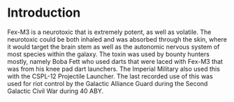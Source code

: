 # Introduction

Fex-M3 is a neurotoxic that is extremely potent, as well as volatile.
The neurotoxic could be both inhaled and was absorbed through the skin, where it would target the brain stem as well as the autonomic nervous system of most species within the galaxy.
The toxin was used by bounty hunters mostly, namely Boba Fett who used darts that were laced with Fex-M3 that was from his knee pad dart launchers.
The Imperial Military also used this with the CSPL-12 Projectile Launcher.
The last recorded use of this was used for riot control by the Galactic Alliance Guard during the Second Galactic Civil War during 40 ABY.

